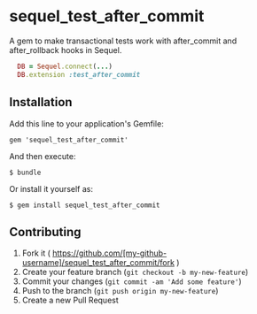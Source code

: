 # sequel_test_after_commit

A gem to make transactional tests work with after_commit and after_rollback hooks in Sequel.

```ruby
  DB = Sequel.connect(...)
  DB.extension :test_after_commit
```

## Installation

Add this line to your application's Gemfile:

    gem 'sequel_test_after_commit'

And then execute:

    $ bundle

Or install it yourself as:

    $ gem install sequel_test_after_commit

## Contributing

1. Fork it ( https://github.com/[my-github-username]/sequel_test_after_commit/fork )
2. Create your feature branch (`git checkout -b my-new-feature`)
3. Commit your changes (`git commit -am 'Add some feature'`)
4. Push to the branch (`git push origin my-new-feature`)
5. Create a new Pull Request
